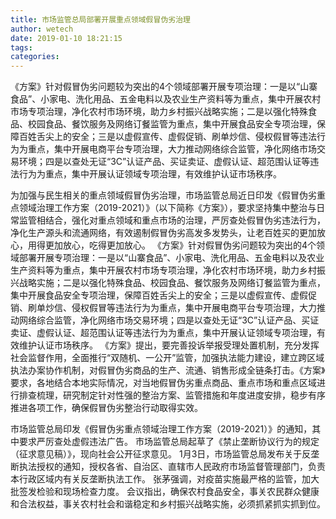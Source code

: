 ```yaml
---
title: 市场监管总局部署开展重点领域假冒伪劣治理
author: wetech
date: 2019-01-10 18:21:15
tags: 
categories: 
---
```

《方案》针对假冒伪劣问题较为突出的4个领域部署开展专项治理：一是以“山寨食品”、小家电、洗化用品、五金电料以及农业生产资料等为重点，集中开展农村市场专项治理，净化农村市场环境，助力乡村振兴战略实施；二是以强化特殊食品、校园食品、餐饮服务及网络订餐监管为重点，集中开展食品安全专项治理，保障百姓舌尖上的安全；三是以虚假宣传、虚假促销、刷单炒信、侵权假冒等违法行为为重点，集中开展电商平台专项治理，大力推动网络综合监管，净化网络市场交易环境；四是以查处无证“3C”认证产品、买证卖证、虚假认证、超范围认证等违法行为为重点，集中开展认证领域专项治理，有效维护认证市场秩序。
<!-- more -->
为加强与民生相关的重点领域假冒伪劣治理，市场监管总局近日印发《假冒伪劣重点领域治理工作方案（2019-2021）》（以下简称《方案》），要求坚持集中整治与日常监管相结合，强化对重点领域和重点市场的治理，严厉查处假冒伪劣违法行为，净化生产源头和流通网络，有效遏制假冒伪劣高发多发势头，让老百姓买的更加放心，用得更加放心，吃得更加放心。
《方案》针对假冒伪劣问题较为突出的4个领域部署开展专项治理：一是以“山寨食品”、小家电、洗化用品、五金电料以及农业生产资料等为重点，集中开展农村市场专项治理，净化农村市场环境，助力乡村振兴战略实施；二是以强化特殊食品、校园食品、餐饮服务及网络订餐监管为重点，集中开展食品安全专项治理，保障百姓舌尖上的安全；三是以虚假宣传、虚假促销、刷单炒信、侵权假冒等违法行为为重点，集中开展电商平台专项治理，大力推动网络综合监管，净化网络市场交易环境；四是以查处无证“3C”认证产品、买证卖证、虚假认证、超范围认证等违法行为为重点，集中开展认证领域专项治理，有效维护认证市场秩序。
《方案》提出，要完善投诉举报受理处置机制，充分发挥社会监督作用，全面推行“双随机、一公开”监管，加强执法能力建设，建立跨区域执法办案协作机制，对假冒伪劣商品的生产、流通、销售形成全链条打击。《方案》要求，各地结合本地实际情况，对当地假冒伪劣重点商品、重点市场和重点区域进行排查梳理，研究制定针对性强的整治方案、监管措施和年度进度安排，稳步有序推进各项工作，确保假冒伪劣整治行动取得实效。
 
 
市场监管总局印发《假冒伪劣重点领域治理工作方案（2019-2021）》的通知，其中要求严厉查处虚假违法广告。
市场监管总局起草了《禁止垄断协议行为的规定（征求意见稿）》，现向社会公开征求意见。
1月3日，市场监管总局发布关于反垄断执法授权的通知，授权各省、自治区、直辖市人民政府市场监督管理部门，负责本行政区域内有关反垄断执法工作。
张茅强调，对疫苗实施最严格的监管，加大批签发检验和现场检查力度。
会议指出，确保农村食品安全，事关农民群众健康和合法权益，事关农村社会和谐稳定和乡村振兴战略实施，必须抓紧抓实抓到位。
